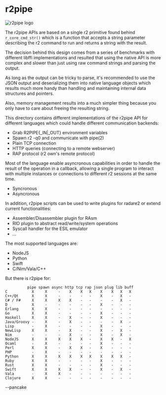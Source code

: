 r2pipe
======

![r2pipe logo](https://raw.githubusercontent.com/radare/radare2-r2pipe/master/r2pipe.png)

The r2pipe APIs are based on a single r2 primitive found behind `r_core_cmd_str()`
which is a function that accepts a string parameter describing the r2 command to
run and returns a string with the result.

The decision behind this design comes from a series of benchmarks with different
libffi implementations and resulted that using the native API is more complex and
slower than just using raw command strings and parsing the output.

As long as the output can be tricky to parse, it's recommended to use the JSON
output and deserializing them into native language objects which results much more
handy than handling and maintaining internal data structures and pointers.

Also, memory management results into a much simpler thing because you only have
to care about freeing the resulting string.

This directory contains different implementations of the r2pipe API for different
languages which could handle different communication backends:

  * Grab R2PIPE{_IN|_OUT} environment variables
  * Spawn r2 -q0 and communicate with pipe(2)
  * Plain TCP connection
  * HTTP queries (connecting to a remote webserver)
  * RAP protocol (r2 own's remote protocol)

Most of the language enable asyncronous capabilities in order to handle the result
of the operation in a callback, allowing a single program to interact with multiple
instances or connections to different r2 sessions at the same time.

  * Syncronous
  * Asyncronous

In addition, r2pipe scripts can be used to write plugins for radare2 or extend current functionalities:

  * Assembler/Disassembler plugin for RAsm
  * RIO plugin to abstract read/write/system operations
  * Syscall handler for the ESIL emulator
  * ...

The most supported languages are:

  * NodeJS
  * Python
  * Swift
  * C/Nim/Vala/C++

But there is r2pipe for:

	          pipe spawn async http tcp rap json plug lib buff
	C           X     X     -    X    X   X    X    X   X   X
	C++/Qt      X     X     -    -    -   -    X    -   X   -
	C# / F#     X     X     X    X    -   -    -    -   X   -
	D           X     -     -    -    -   -    X    -   -   -
	Erlang      X     X     -    -    -   -    -    -   -   -
	Go          X     X     -    -    -   -    X    -   -   -
	Haskell     X     X     -    X    -   -    X    -   -   -
	Java/Groovy -     X     -    X    -   -    -    -   X   -
	Lisp        -     X     -    -    -   -    X    -   -   -
	NewLisp     X     X     -    X    -   -    X    -   X   -
	Nim         -     -     -    X    -   -    X    -   X   -
	NodeJS      X     X     X    X    X   -    X    X   -   X
	Ocaml       -     X     -    -    -   -    X    -   -   -
	Perl        X     X     -    X    X   -    X    -   -   -
	PHP         -     X     -    -    -   -    -    -   -   -
	Python      X     X     X    X    X   X    X    X   X   -
	Ruby        X     X     -    -    -   -    X    -   -   -
	Rust        X     X     -    -    -   -    X    -   -   -
	Swift       X     X     X    X    -   -    X    -   X   -
	Vala        -     X     X    -    -   -    -    -   -   -
	Clojure     X     X     -    -    -   -    -    -   -   -

--pancake
